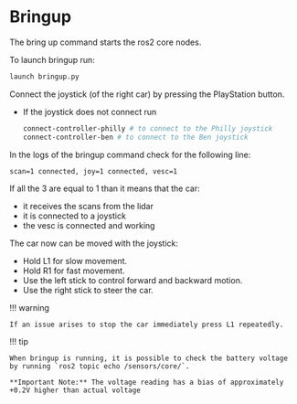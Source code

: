 # Bringup

The bring up command starts the ros2 core nodes.

To launch bringup run:

```bash
launch bringup.py
```

Connect the joystick (of the right car) by pressing the PlayStation button.

- If the joystick does not connect run

     ```bash
     connect-controller-philly # to connect to the Philly joystick
     connect-controller-ben # to connect to the Ben joystick
     ```

In the logs of the bringup command check for the following line:

`scan=1 connected, joy=1 connected, vesc=1`

If all the 3 are equal to 1 than it means that the car:

- it receives the scans from the lidar
- it is connected to a joystick
- the vesc is connected and working

The car now can be moved with the joystick:

- Hold L1 for slow movement.
- Hold R1 for fast movement.
- Use the left stick to control forward and backward motion.
- Use the right stick to steer the car.

!!! warning

    If an issue arises to stop the car immediately press L1 repeatedly.

!!! tip

    When bringup is running, it is possible to check the battery voltage by running `ros2 topic echo /sensors/core/`.

    **Important Note:** The voltage reading has a bias of approximately +0.2V higher than actual voltage